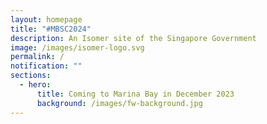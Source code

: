 ```yaml
---
layout: homepage
title: "#MBSC2024"
description: An Isomer site of the Singapore Government
image: /images/isomer-logo.svg
permalink: /
notification: ""
sections:
  - hero:
      title: Coming to Marina Bay in December 2023
      background: /images/fw-background.jpg
---
```

